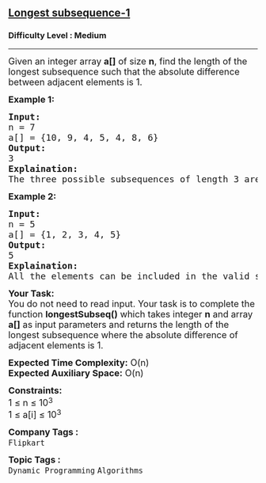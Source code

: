 <h2><a href="https://www.geeksforgeeks.org/problems/longest-subsequence-such-that-difference-between-adjacents-is-one4724/1?utm_source=geeksforgeeks&utm_medium=newui_home&utm_campaign=potd">Longest subsequence-1</a></h2><h3>Difficulty Level : Medium</h3><hr><div class="problems_problem_content__Xm_eO"><p><span style="font-size: 18px;">Given an integer array <strong>a[]</strong> of size <strong>n</strong>, find the length of the longest subsequence such that the absolute difference between adjacent elements is 1.</span></p>
<p><strong><span style="font-size: 18px;">Example 1:</span></strong></p>
<pre><span style="font-size: 18px;"><strong>Input:</strong><br>n = 7
a[] = {10, 9, 4, 5, 4, 8, 6}
<strong>Output:</strong> <br>3
<strong>Explaination:</strong> <br>The three possible subsequences of length 3 are {10, 9, 8}, {4, 5, 4}, and {4, 5, 6}, where adjacent elements have a absolute difference of 1. No valid subsequence of greater length could be formed.</span></pre>
<p><strong><span style="font-size: 18px;">Example 2:</span></strong></p>
<pre><span style="font-size: 18px;"><strong>Input:</strong> <br>n = 5
a[] = {1, 2, 3, 4, 5}
<strong>Output:</strong> <br>5
<strong>Explaination:</strong> <br>All the elements can be included in the valid subsequence.</span></pre>
<p><span style="font-size: 18px;"><strong>Your Task:</strong><br>You do not need to read input. Your task is to complete the function <strong>longestSubseq()</strong> which takes integer <strong>n</strong> and array <strong>a[]</strong> as input parameters and returns the length of the longest subsequence where the absolute difference of adjacent elements is 1.<br></span></p>
<p><span style="font-size: 18px;"><strong>Expected Time Complexity:</strong> O(n)<br><strong>Expected Auxiliary Space:</strong> O(n)<br></span></p>
<p><span style="font-size: 18px;"><strong>Constraints:</strong><br>1 ≤ n ≤ 10</span><sup><span style="font-size: 14.999999046325684px;">3</span></sup><br><span style="font-size: 18px;">1 ≤ a[i] ≤ 10</span><sup><span style="font-size: 14.999999046325684px;">3</span></sup></p></div><p><span style=font-size:18px><strong>Company Tags : </strong><br><code>Flipkart</code>&nbsp;<br><p><span style=font-size:18px><strong>Topic Tags : </strong><br><code>Dynamic Programming</code>&nbsp;<code>Algorithms</code>&nbsp;